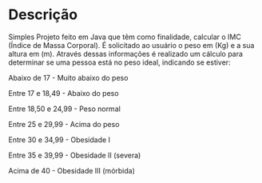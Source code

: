 # Descrição
 Simples Projeto feito em Java que têm como finalidade, calcular o IMC (Índice de Massa Corporal).
 É solicitado ao usuário o peso em (Kg) e a sua altura em (m).
 Através dessas informações é realizado um cálculo para determinar se uma pessoa está no peso ideal, indicando se estiver:
 
Abaixo de 17 - Muito abaixo do peso

Entre 17 e 18,49 - Abaixo do peso

Entre 18,50 e 24,99 - Peso normal

Entre 25 e 29,99 - Acima do peso

Entre 30 e 34,99 - Obesidade I

Entre 35 e 39,99 - Obesidade II (severa)

Acima de 40 - Obesidade III (mórbida)
